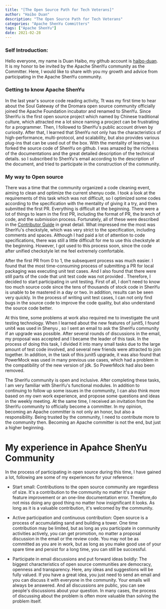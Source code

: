 ```yaml
---
title: "[The Open Source Path for Tech Veterans]"
author: "Haibo Duan"
description: "The Open Source Path for Tech Veterans"
categories: "Apache ShenYu Committers"
tags: ["Apache ShenYu"]
date: 2021-02-28
---
```


### Self Introduction:

Hello everyone, my name is Duan Haibo, my github account is [haibo-duan](https://github.com/haibo-duan). It is my honor to be invited by the Apache ShenYu community as the Committer. Here, I would like to share with you my growth and advice from participating in the Apache ShenYu community.

### Getting to know Apache ShenYu

In the last year's source code reading activity, Tt was my first time to hear about the Soul Gateway of the Dromara open source community officially joined the Apache Foundation incubator and renamed to ShenYu. Since ShenYu is the first open source project which named by Chinese traditional culture, which attracted me a lot since naming a procject can be frustrating for a programmer. Then, I followed to ShenYu's public account driven by curiosity. After that, I learned that ShenYu not only has the characteristics of high-performance, multi-protocol, and scalability, but also provides various plug-ins that can be used out of the box. With the mentality of learning, I forked the source code of ShenYu on github. I was amazed by the richness of the documentations and the great detailed description of the technical details. so I subscribed to ShenYu's email according to the description of the document, and tried to participate in the construction of the community.

### My way to Open source

There was a time that the community organized a code cleaning event, aiming to clean and optimize the current shenyu code. I took a look at the requirements of this task which was not difficult, so I optimized some codes according to the specification with the mentality of giving it a try, and then submitted the first PR. Everything is difficult at the beginning. There were a lot of things to learn in the first PR, including the format of PR, the branch of code, and the submission process. Fortunately, all of these were described in the [Contributor Guide](https://shenyu.apache.org/community/contributor-guide)  in great detail. What impressed me the most was ShenYu's checkstyle, which was very strict to the specification, including comments and spaces. Although I had paid a lot of attention to code specifications, there was still a little difficult for me to use this checkstyle at the beginning. However, I got used to this process soon, since the code after unified checkstyle let me feel extremely comfortable.

After the first PR from 0 to 1, the subsequent process was much easier. I found that the most time-consuming process of submitting a PR for local packaging was executing unit test cases. And I also found that there were still parts of the code that unit test code was not provided . Therefore, I decided to start participating in unit testing. First of all, I don't need to know too much source code since the tens of thousands of stock code in ShenYu is unable to be mastered in a day or two. In addition, results can be seen very quickly. In the process of writing unit test cases, I can not only find bugs in the source code to improve the code quality, but also understand the source code better.

At this time, some problems at work also required me to investigate the unit testing technology. When I learned about the new features of junit5, I found unit4 was used in Shenyu , so I sent an email to ask the ShenYu community if an upgrade was possible. After several rounds of discussions in the email, my proposal was accepted and I became the leader of this task. In the process of doing this task, I divided it into many small tasks due to the large amount of test code involved, and several new friends were attracted  to join together. In addition, in the task of this junit5 upgrade, it was also found that PowerMock was used in many previous use cases, which had a problem in the compatibility of the new version of jdk. So PowerMock had also been removed.

The ShenYu community is open and inclusive. After completing these tasks, I am very familiar with ShenYu's functional modules. In addition to continuing to follow up some issues in the community, I can also think more based on my own work experience, and propose some questions and ideas in the weekly meeting. At the same time, I received an invitation from the ShenYu community to officially become a committer. In my opinion, becoming an Apache committer is not only an honor, but also a responsibility. Being trusted by the community, I need to contribute more to the community then. Becoming an Apache committer is not the end, but just a higher beginning.

# My experience in Apahce ShenYu Community

In the process of participating in open source during this time, I have gained a lot, following are some of my experiences for your reference:

- Start small: Contributions to the open source community are regardless of size. It's a contribution to the community no matter it's a major feature improvement or an one-line documentation error. Therefore,do not miss doing any good thing no matter how insignificant it looks. As long as it is a valuable contribution, it's welcomed by the community.

- Active participation and continuous contribution:  Open source is a process of accumulating sand and building a tower. One time contribution may be limited, but as long as you participate in community activities actively, you can get promotion, no matter a proposal discussion in the email or the review code. You may not be as committed as you are in work, but as long as you make good use of your spare time and persist for a long time, you can still be successful.

- Participate in email discussions and put forward ideas boldly: The biggest characteristics of open source communities are democracy, openness and transparency. Here, any ideas and suggestions will be fully valued. If you have a great idea, you just need to send an email and you can discuss it with everyone in the community. Your emails will always be answered. And all discussions are public, you can see people's discussions about your question. In many cases, the process of discussing about the problem is often more valuable than solving the problem itself.
